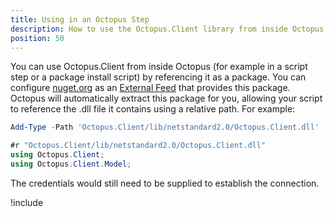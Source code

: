 ```yaml
---
title: Using in an Octopus Step
description: How to use the Octopus.Client library from inside Octopus, for example within a script step.
position: 50
---
```


You can use Octopus.Client from inside Octopus (for example in a script step or a package install script) by referencing it as a package. You can configure [nuget.org](https://api.nuget.org/v3/index.json) as an [External Feed](/docs/packaging-applications/package-repositories/nuget-feeds.md) that provides this package. Octopus will automatically extract this package for you, allowing your script to reference the .dll file it contains using a relative path. For example:

```powershell PowerShell
Add-Type -Path 'Octopus.Client/lib/netstandard2.0/Octopus.Client.dll'
```
```cs C#
#r "Octopus.Client/lib/netstandard2.0/Octopus.Client.dll"
using Octopus.Client;
using Octopus.Client.Model;
```

The credentials would still need to be supplied to establish the connection. 

!include <octopus-client-shipped-with-server-and-tentacle>
